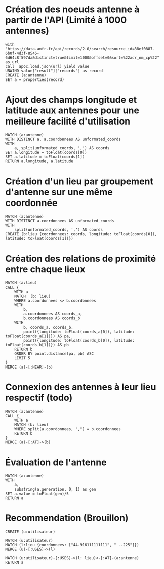 # Création des noeuds antenne à partir de l'API (Limité à 1000 antennes)
```
with "https://data.anfr.fr/api/records/2.0/search/resource_id=88ef0887-6b0f-4d3f-8545-6d64c8f597da&distinct=true&limit=1000&offset=0&sort=%22adr_nm_cp%22" as url
call  apoc.load.json(url) yield value
UNWIND value["result"]["records"] as record
CREATE (a:antenne)
SET a = properties(record)
```

# Ajout des champs longitude et latitude aux antennes pour une meilleure facilité d'utilisation
```
MATCH (a:antenne)
WITH DISTINCT a, a.coordonnees AS unformated_coords
WITH
    a, split(unformated_coords, ',') AS coords
SET a.longitude = toFloat(coords[0])
SET a.latitude = toFloat(coords[1])
RETURN a.longitude, a.latitude
```

# Création d'un lieu par groupement d'antenne sur une même coordonnée
```
MATCH (a:antenne)
WITH DISTINCT a.coordonnees AS unformated_coords
WITH
    split(unformated_coords, ',') AS coords
CREATE (b:lieu {coordonnees: coords, longitude: toFloat(coords[0]), latitude: toFloat(coords[1])})
```

# Création des relations de proximité entre chaque lieux
```
MATCH (a:lieu)
CALL {
    WITH a
    MATCH  (b: lieu)
    WHERE a.coordonnees <> b.coordonnees
    WITH
        b,
        a.coordonnees AS coords_a,
        b.coordonnees AS coords_b
    WITH
        b, coords_a, coords_b,
        point({longitude: toFloat(coords_a[0]), latitude: toFloat(coords_a[1])}) AS pa,
        point({longitude: toFloat(coords_b[0]), latitude: toFloat(coords_b[1])}) AS pb
    RETURN b
    ORDER BY point.distance(pa, pb) ASC
    LIMIT 5
}
MERGE (a)-[:NEAR]-(b)
```

# Connexion des antennes à leur lieu respectif (todo)
```
MATCH (a:antenne)
CALL {
    WITH a
    MATCH (b: lieu)
    WHERE split(a.coordonnees, ",") = b.coordonnees
    RETURN b
}
MERGE (a)-[:AT]->(b)
```

# Évaluation de l'antenne
```
MATCH (a:antenne)
WITH
    a,
    substring(a.generation, 0, 1) as gen
SET a.value = toFloat(gen)/5
RETURN a
```

# Recommendation (Brouillon)
```
CREATE (u:utilisateur)

MATCH (u:utilisateur)
MATCH (l:lieu {coordonnees: ["44.916111111111", " -.225"]})
MERGE (u)-[:USES]->(l)

MATCH (u:utilisateur)-[:USES]->(l: lieu)<-[:AT]-(a:antenne)
RETURN a
```
